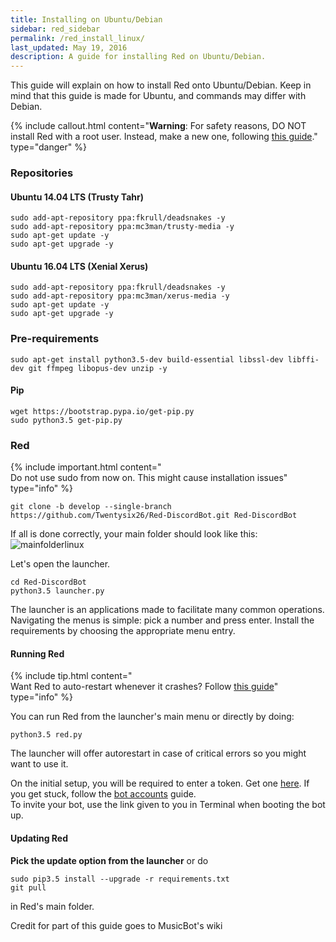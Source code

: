 ```yaml
---
title: Installing on Ubuntu/Debian
sidebar: red_sidebar
permalink: /red_install_linux/
last_updated: May 19, 2016
description: A guide for installing Red on Ubuntu/Debian.
---
```


This guide will explain on how to install Red onto Ubuntu/Debian. Keep in mind that this guide is made for Ubuntu, and commands may differ with Debian.

{% include callout.html content="**Warning**: For safety reasons, DO NOT install Red with a root user. Instead, make a new one, following [this guide](https://help.ubuntu.com/14.04/ubuntu-help/user-add.html)." type="danger" %}


### Repositories

#### Ubuntu 14.04 LTS (Trusty Tahr)
```
sudo add-apt-repository ppa:fkrull/deadsnakes -y
sudo add-apt-repository ppa:mc3man/trusty-media -y
sudo apt-get update -y
sudo apt-get upgrade -y
```

#### Ubuntu 16.04 LTS (Xenial Xerus)
```
sudo add-apt-repository ppa:fkrull/deadsnakes -y
sudo add-apt-repository ppa:mc3man/xerus-media -y
sudo apt-get update -y
sudo apt-get upgrade -y
```

### Pre-requirements
```
sudo apt-get install python3.5-dev build-essential libssl-dev libffi-dev git ffmpeg libopus-dev unzip -y
```

#### Pip
```
wget https://bootstrap.pypa.io/get-pip.py
sudo python3.5 get-pip.py
```

### Red  
{% include important.html content="<br/>Do not use sudo from now on. This might cause installation issues" type="info" %}

```
git clone -b develop --single-branch https://github.com/Twentysix26/Red-DiscordBot.git Red-DiscordBot
```

If all is done correctly, your main folder should look like this:  
![mainfolderlinux](https://i.imgur.com/cfLOpvJ.png)

Let's open the launcher.

```
cd Red-DiscordBot
python3.5 launcher.py
```

The launcher is an applications made to facilitate many common operations. Navigating the menus is simple: pick a number and press enter.
Install the requirements by choosing the appropriate menu entry.

#### Running Red  

{% include tip.html content="<br/>Want Red to auto-restart whenever it crashes? Follow [this guide](/Red-Docs/red_guide_linux_autostart)" type="info" %}

You can run Red from the launcher's main menu or directly by doing:

```
python3.5 red.py
```
The launcher will offer autorestart in case of critical errors so you might want to use it.

On the initial setup, you will be required to enter a token. Get one [here](https://discordapp.com/developers/applications/me). If you get stuck, follow the [bot accounts](/Red-Docs/red_guide_bot_accounts) guide.  
To invite your bot, use the link given to you in Terminal when booting the bot up.  

#### Updating Red
**Pick the update option from the launcher** or do

```
sudo pip3.5 install --upgrade -r requirements.txt
git pull
```

in Red's main folder.

Credit for part of this guide goes to MusicBot's wiki
